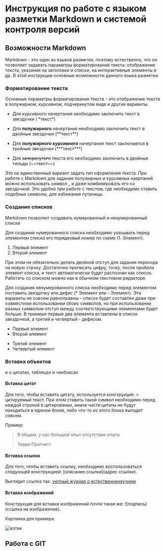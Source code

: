 # Инструкция по работе с языком разметки Markdown и системой контроля версий

## Возможности Markdown

Markdown  - это один из языков разметки, поэтому естественно, что он позволяет задавать параметры форматирования текста: отображение текста, указания на заголовки и списки, на интерактивные элементы и др. В этой инструкции основные возможности данного языка разметки.

### Форматирование текста

Основные параметры форматирования текста - это отображение текста в полужирном, курсивном, подчеркнутом виде и другие варианты.

* Для *курсивного* начертания необходимо заключить текст в звездочки ( \*текст\*)

* Для **полужирного** начертания необходимо заключить текст в двойные звездочки (\*\*текст\*\*)

* Для ***полужирного курсивного*** начертания текст заключается в тройные звездочки (\*\*\*текст\*\*\*)

* Для ~~зачеркнутого~~ текста его необходимо заключить в двойные тильды (\~\~текст\~\~)

Это не единственный вариант задать тип оформления текста. При работе с Markdown  для задания полужирных и курсивных наертаний можно использовать символ _ и даже комбинировать его со звездочкой. Это удобно при работе с текстом, где необходимо ставить подобные символы, для избежания путаницы.


### Создание списков

Markdown позволяет создавать нумерованный и ненумерованный списки

Для создания нумерованного списка необходимо указывать перед элементом списка его порядковый номер по схеме (1. Элемент). 

1. Первый элемент
2. Второй элемент

При этом не обязательно делать двойной отступ для задания перехода на новую строку. Достаточно прописать цифру, точку, после пробела элемент списка, и текст автоматически будет распознан как список. Работать со списком можно как в обычном текстовом редакторе.

Для создания ненумерованного списка необходимо перед элементом поставить звездочку или дефис (* Элемент или - Элемент). Эти варианты не совсем равноправны - список будет составлен даже при совместном использовании обоих символов, но при использовании разных символом отступ между соответствующими элементами будет больше. В примере первые два элемента вставлены в список звездочкой, а третий и четвертый - дефисом.

* Первый элемент
* Второй элемент
- Третий элемент
- Четвертый элемент

### Вставка объектов

 и о цитатах, таблицах и чекбоксах 
#### Вставка цитат

Для того, чтобы вставить цитату, используется конструкция: \> цитируемый текст. При этом ставить такой символ необходимо перед каждой строкой в цитировании, иначе части цитаты не будут находиться в едином блоке, либо что-то из этого блока выпадет совсем.

Пример: 
> В общем, у нас большой опыт отсутствия опыта
>
> Терри Пратчетт

#### Вставка ссылок

Для того, чтобы вставить ссылку, необходимо воспользоваться следующей конструкцией: [описание ссылки](адрес ссылки).

Выглядит ссылка так:
[уютный журнал о естественнонаучном](https://batrachospermum.ru)

#### Вставка изображений

Конструкция для вставки изображений почти такая же: ![подпись](ссылка на изображение).

Картинка для примера:

![котик](https://storage.theoryandpractice.ru/tnp/uploads/image_unit/000/156/586/image/base_87716f252d.jpg)




## Работа с GIT